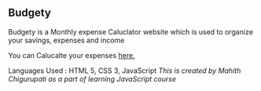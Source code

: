 ## Budgety

Budgety is a Monthly expense Caluclator website which is used to organize your savings, expenses and income 


You can Calucalte your expenses [here.](https://mahithchigurupati.github.io/Budgety/)

Languages Used : HTML 5, CSS 3, JavaScript
*This is created by Mahith Chigurupati as a part of learning JavaScript course* 
